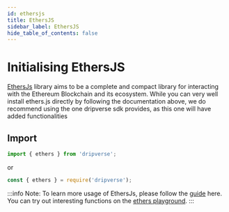 ```yaml
---
id: ethersjs
title: EthersJS
sidebar_label: EthersJS
hide_table_of_contents: false
---
```


# Initialising EthersJS
[EthersJs](https://ethers.org/) library aims to be a complete and compact library for interacting with the Ethereum Blockchain and its ecosystem. While you can very well install ethers.js directly by following the documentation above, we do recommend using the one dripverse sdk provides, as this one will have added functionalities

## Import

```js
import { ethers } from 'dripverse';
```
or
```js
const { ethers } = require('dripverse');
```

:::info
Note: To learn more usage of EthersJs, please follow the [guide](https://docs.ethers.org/v5/) here. You can try out interesting functions on the [ethers playground](https://playground.ethers.org/).
:::
